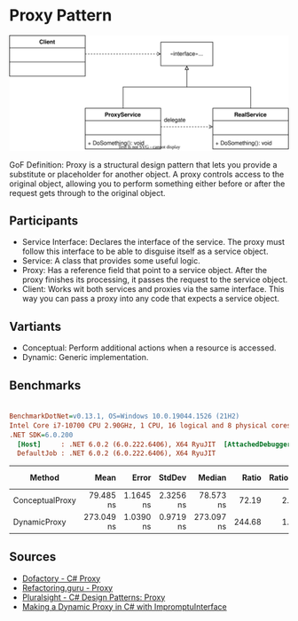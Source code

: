 # Proxy Pattern

![Proxy UML Diagram](proxy.svg)

GoF Definition: Proxy is a structural design pattern that lets you provide a substitute or placeholder for another object. A proxy controls access to the original object, allowing you to perform something either before or after the request gets through to the original object.

## Participants
- Service Interface: Declares the interface of the service. The proxy must follow this interface to be able to disguise itself as a service object.
- Service: A class that provides some useful logic.
- Proxy: Has a reference field that point to a service object. After the proxy finishes its processing, it passes the request to the service object.
- Client: Works wit both services and proxies via the same interface. This way you can pass a proxy into any code that expects a service object.

## Vartiants
- Conceptual: Perform additional actions when a resource is accessed.
- Dynamic: Generic implementation.

## Benchmarks
``` ini

BenchmarkDotNet=v0.13.1, OS=Windows 10.0.19044.1526 (21H2)
Intel Core i7-10700 CPU 2.90GHz, 1 CPU, 16 logical and 8 physical cores
.NET SDK=6.0.200
  [Host]     : .NET 6.0.2 (6.0.222.6406), X64 RyuJIT  [AttachedDebugger]
  DefaultJob : .NET 6.0.2 (6.0.222.6406), X64 RyuJIT


```
|          Method |       Mean |     Error |    StdDev |     Median |  Ratio | RatioSD | Code Size |  Gen 0 | Allocated |
|---------------- |-----------:|----------:|----------:|-----------:|-------:|--------:|----------:|-------:|----------:|
| ConceptualProxy |  79.485 ns | 1.1645 ns | 2.3256 ns |  78.573 ns |  72.19 |    2.85 |      39 B | 0.0086 |      72 B |
|    DynamicProxy | 273.049 ns | 1.0390 ns | 0.9719 ns | 273.097 ns | 244.68 |    1.07 |      48 B | 0.0277 |     232 B |

## Sources
- [Dofactory - C# Proxy](https://www.dofactory.com/net/proxy-design-pattern)
- [Refactoring.guru - Proxy](https://refactoring.guru/design-patterns/proxy)
- [Pluralsight - C# Design Patterns: Proxy](https://app.pluralsight.com/library/courses/c-sharp-design-patterns-proxy/table-of-contents)
- [Making a Dynamic Proxy in C# with ImpromptuInterface](https://www.youtube.com/watch?v=1rjQC6ftC4k)
